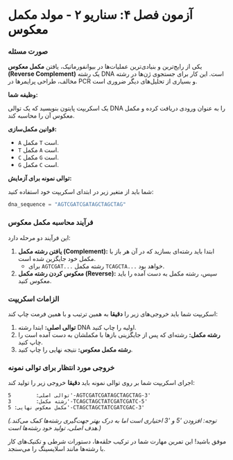 # آزمون فصل ۴: سناریو ۲ - مولد مکمل معکوس

### صورت مسئله

یکی از رایج‌ترین و بنیادی‌ترین عملیات‌ها در بیوانفورماتیک، یافتن **مکمل معکوس (Reverse Complement)** یک رشته DNA است. این کار برای جستجوی ژن‌ها در رشته مخالف، طراحی پرایمرها در PCR و بسیاری از تحلیل‌های دیگر ضروری است.

**وظیفه شما:**

یک اسکریپت پایتون بنویسید که یک توالی DNA را به عنوان ورودی دریافت کرده و مکمل معکوس آن را محاسبه کند.

**قوانین مکمل‌سازی:**

- `A` مکمل `T` است.
- `T` مکمل `A` است.
- `C` مکمل `G` است.
- `G` مکمل `C` است.

**توالی نمونه برای آزمایش:**

شما باید از متغیر زیر در ابتدای اسکریپت خود استفاده کنید:

```python
dna_sequence = "AGTCGATCGATAGCTAGCTAG"
```

### فرآیند محاسبه مکمل معکوس

این فرآیند دو مرحله دارد:

1.  **یافتن رشته مکمل (Complement):** ابتدا باید رشته‌ای بسازید که در آن هر باز با مکمل خود جایگزین شده است.
    - برای `AGTCGAT...` رشته مکمل `TCAGCTA...` خواهد بود.
2.  **معکوس کردن رشته مکمل (Reverse):** سپس، رشته مکمل به دست آمده را باید معکوس کنید.

### الزامات اسکریپت

اسکریپت شما باید خروجی‌های زیر را **دقیقا** به همین ترتیب و با همین فرمت چاپ کند:

1.  **توالی اصلی:** ابتدا رشته DNA اولیه را چاپ کنید.
2.  **رشته مکمل:** رشته‌ای که پس از جایگزینی بازها با مکملشان به دست آمده است را چاپ کنید.
3.  **رشته مکمل معکوس:** نتیجه نهایی را چاپ کنید.

### خروجی مورد انتظار برای توالی نمونه

اجرای اسکریپت شما بر روی توالی نمونه باید **دقیقا** خروجی زیر را تولید کند:

```
توالی اصلی:        5'-AGTCGATCGATAGCTAGCTAG-3'
رشته مکمل:        3'-TCAGCTAGCTATCGATCGATC-5'
مکمل معکوس نهایی: 5'-CTAGCTAGCTATCGATCGAC-3'
```

_(توجه: افزودن '5 و '3 اختیاری است اما به درک بهتر جهت‌گیری رشته‌ها کمک می‌کند. هدف اصلی، تولید خود رشته‌ها است.)_

موفق باشید! این تمرین مهارت شما در ترکیب حلقه‌ها، دستورات شرطی و تکنیک‌های کار با رشته‌ها مانند اسلایسینگ را می‌سنجد.
